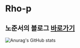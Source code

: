 # Rho-p
## 노준서의 블로그 [바로가기](https://Rho-p.github.io/blog/home.html)
![Anurag's GitHub stats](https://github-readme-stats.vercel.app/api?username=Rho-p&show_icons=true&theme=radical)
